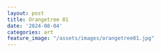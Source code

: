 ```yaml
---
layout: post
title: Orangetree 01
date: '2024-08-04'
categories: art
feature_image: "/assets/images/orangetree01.jpg"
---
```

